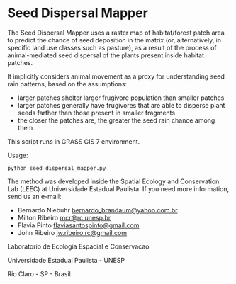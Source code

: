 # Seed Dispersal Mapper

The Seed Dispersal Mapper uses a raster map of habitat/forest patch area to predict the chance
of seed deposition in the matrix (or, alternatively, in specific land use classes such as pasture), as a result of 
the process of animal-mediated seed dispersal of the plants present inside habitat patches.

It implicitly considers animal movement as a proxy for understanding seed rain patterns, based on the assumptions:

- larger patches shelter larger frugivore population than smaller patches
- larger patches generally have frugivores that are able to disperse plant seeds farther than those present in smaller fragments
- the closer the patches are, the greater the seed rain chance among them

This script runs in GRASS GIS 7 environment.

Usage: 
```
python seed_dispersal_mapper.py
```

The method was developed inside the Spatial Ecology and Conservation Lab (LEEC) at Universidade Estadual Paulista.
If you need more information, send us an e-mail:
- Bernardo Niebuhr <bernardo_brandaum@yahoo.com.br>
- Milton Ribeiro <mcr@rc.unesp.br>
- Flavia Pinto <flaviasantospinto@gmail.com>
- John Ribeiro <jw.ribeiro.rc@gmail.com>


Laboratorio de Ecologia Espacial e Conservacao

Universidade Estadual Paulista - UNESP

Rio Claro - SP - Brasil
